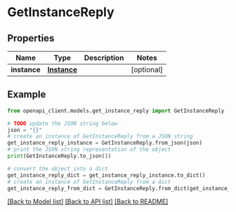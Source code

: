 # GetInstanceReply


## Properties

Name | Type | Description | Notes
------------ | ------------- | ------------- | -------------
**instance** | [**Instance**](Instance.md) |  | [optional] 

## Example

```python
from openapi_client.models.get_instance_reply import GetInstanceReply

# TODO update the JSON string below
json = "{}"
# create an instance of GetInstanceReply from a JSON string
get_instance_reply_instance = GetInstanceReply.from_json(json)
# print the JSON string representation of the object
print(GetInstanceReply.to_json())

# convert the object into a dict
get_instance_reply_dict = get_instance_reply_instance.to_dict()
# create an instance of GetInstanceReply from a dict
get_instance_reply_from_dict = GetInstanceReply.from_dict(get_instance_reply_dict)
```
[[Back to Model list]](../README.md#documentation-for-models) [[Back to API list]](../README.md#documentation-for-api-endpoints) [[Back to README]](../README.md)


